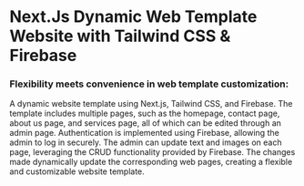 # Next.Js Dynamic Web Template Website with Tailwind CSS & Firebase


### Flexibility meets convenience in web template customization:

A dynamic website template using Next.js, Tailwind CSS,
and Firebase. The template includes multiple pages, such as the
homepage, contact page, about us page, and services page, all of
which can be edited through an admin page. Authentication is
implemented using Firebase, allowing the admin to log in securely.
The admin can update text and images on each page, leveraging the
CRUD functionality provided by Firebase. The changes made
dynamically update the corresponding web pages, creating a flexible
and customizable website template.

